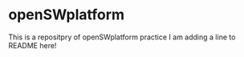 # openSWplatform
This is a repositpry of openSWplatform practice
I am adding a line to README here!
